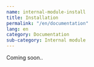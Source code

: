 ```yaml
---
name: internal-module-install
title: Installation
permalink: "/en/documentation"
lang: en
category: Documentation
sub-category: Internal module
---
```


Coming soon..